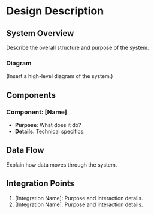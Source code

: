 # Design Description

## System Overview
Describe the overall structure and purpose of the system.

### Diagram
(Insert a high-level diagram of the system.)

## Components
### Component: [Name]
- **Purpose**: What does it do?
- **Details**: Technical specifics.

## Data Flow
Explain how data moves through the system.

## Integration Points
1. [Integration Name]: Purpose and interaction details.
2. [Integration Name]: Purpose and interaction details.
